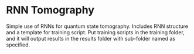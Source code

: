 # RNN Tomography

Simple use of RNNs for quantum state tomography. Includes RNN structure and a template for training script. Put training scripts in the training folder, and it will output results in the results folder with sub-folder named as specified.
